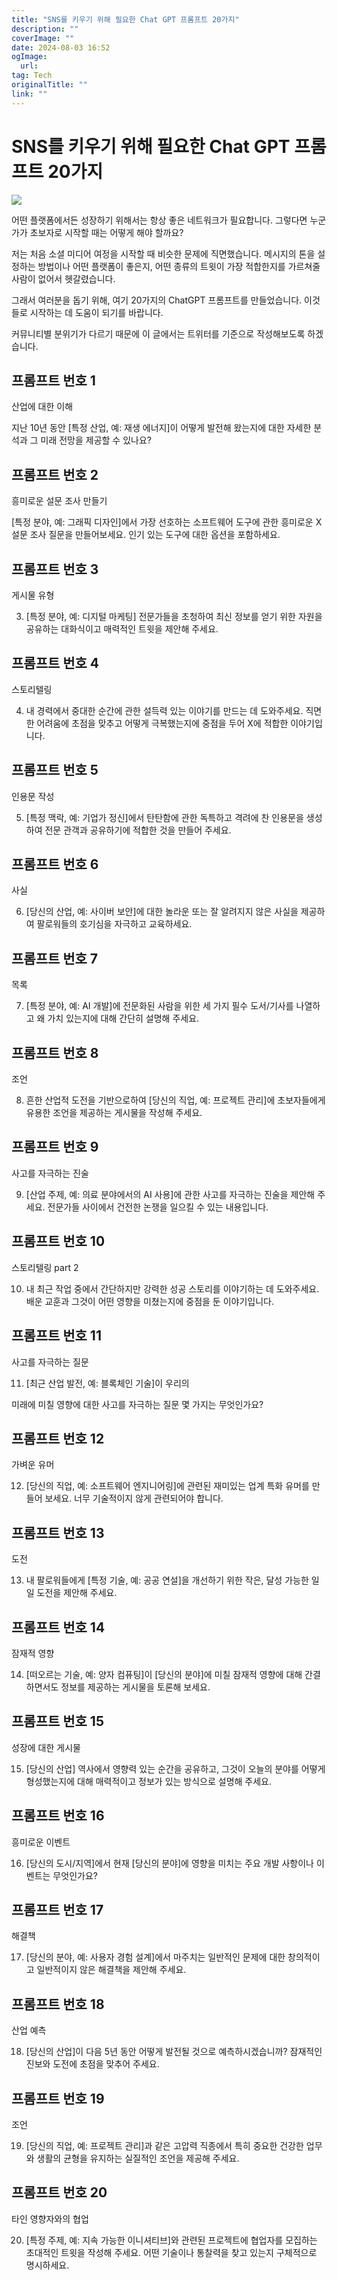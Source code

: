 ```yaml
---
title: "SNS를 키우기 위해 필요한 Chat GPT 프롬프트 20가지"
description: ""
coverImage: ""
date: 2024-08-03 16:52
ogImage: 
  url: 
tag: Tech
originalTitle: ""
link: ""
---
```




# SNS를 키우기 위해 필요한 Chat GPT 프롬프트 20가지

<img src="./img/20-detailed-ChatGPT-prompts-to-grow-your-connections-on-Social-Media-Platforms_0.png" />

어떤 플랫폼에서든 성장하기 위해서는 항상 좋은 네트워크가 필요합니다.
그렇다면 누군가가 초보자로 시작할 때는 어떻게 해야 할까요?

저는 처음 소셜 미디어 여정을 시작할 때 비슷한 문제에 직면했습니다. 메시지의 톤을 설정하는 방법이나 어떤 플랫폼이 좋은지, 어떤 종류의 트윗이 가장 적합한지를 가르쳐줄 사람이 없어서 헷갈렸습니다.

그래서 여러분을 돕기 위해, 여기 20가지의 ChatGPT 프롬프트를 만들었습니다. 이것들로 시작하는 데 도움이 되기를 바랍니다.

커뮤니티별 분위기가 다르기 때문에 이 글에서는 트위터를 기준으로 작성해보도록 하겠습니다.

<div class="content-ad"></div>

## 프롬프트 번호 1

산업에 대한 이해

지난 10년 동안 [특정 산업, 예: 재생 에너지]이 어떻게 발전해 왔는지에 대한 자세한 분석과 그 미래 전망을 제공할 수 있나요?

## 프롬프트 번호 2

흥미로운 설문 조사 만들기

[특정 분야, 예: 그래픽 디자인]에서 가장 선호하는 소프트웨어 도구에 관한 흥미로운 X 설문 조사 질문을 만들어보세요. 인기 있는 도구에 대한 옵션을 포함하세요.

<div class="content-ad"></div>

## 프롬프트 번호 3

게시물 유형

3. [특정 분야, 예: 디지털 마케팅] 전문가들을 초청하여 최신 정보를 얻기 위한 자원을 공유하는 대화식이고 매력적인 트윗을 제안해 주세요.

## 프롬프트 번호 4

스토리텔링

4. 내 경력에서 중대한 순간에 관한 설득력 있는 이야기를 만드는 데 도와주세요. 직면한 어려움에 초점을 맞추고 어떻게 극복했는지에 중점을 두어 X에 적합한 이야기입니다.

## 프롬프트 번호 5

인용문 작성

5. [특정 맥락, 예: 기업가 정신]에서 탄탄함에 관한 독특하고 격려에 찬 인용문을 생성하여 전문 관객과 공유하기에 적합한 것을 만들어 주세요.

<div class="content-ad"></div>

## 프롬프트 번호 6

사실

6. [당신의 산업, 예: 사이버 보안]에 대한 놀라운 또는 잘 알려지지 않은 사실을 제공하여 팔로워들의 호기심을 자극하고 교육하세요.

## 프롬프트 번호 7

목록

7. [특정 분야, 예: AI 개발]에 전문화된 사람을 위한 세 가지 필수 도서/기사를 나열하고 왜 가치 있는지에 대해 간단히 설명해 주세요.

## 프롬프트 번호 8

조언

8. 흔한 산업적 도전을 기반으로하여 [당신의 직업, 예: 프로젝트 관리]에 초보자들에게 유용한 조언을 제공하는 게시물을 작성해 주세요.

<div class="content-ad"></div>

## 프롬프트 번호 9

사고를 자극하는 진술

9. [산업 주제, 예: 의료 분야에서의 AI 사용]에 관한 사고를 자극하는 진술을 제안해 주세요. 전문가들 사이에서 건전한 논쟁을 일으킬 수 있는 내용입니다.

## 프롬프트 번호 10

스토리텔링 part 2

10. 내 최근 작업 중에서 간단하지만 강력한 성공 스토리를 이야기하는 데 도와주세요. 배운 교훈과 그것이 어떤 영향을 미쳤는지에 중점을 둔 이야기입니다.

## 프롬프트 번호 11

사고를 자극하는 질문

11. [최근 산업 발전, 예: 블록체인 기술]이 우리의

미래에 미칠 영향에 대한 사고를 자극하는 질문 몇 가지는 무엇인가요?

<div class="content-ad"></div>

## 프롬프트 번호 12

가벼운 유머

12. [당신의 직업, 예: 소프트웨어 엔지니어링]에 관련된 재미있는 업계 특화 유머를 만들어 보세요. 너무 기술적이지 않게 관련되어야 합니다.

## 프롬프트 번호 13

도전

13. 내 팔로워들에게 [특정 기술, 예: 공공 연설]을 개선하기 위한 작은, 달성 가능한 일일 도전을 제안해 주세요.

## 프롬프트 번호 14

잠재적 영향

14. [떠오르는 기술, 예: 양자 컴퓨팅]이 [당신의 분야]에 미칠 잠재적 영향에 대해 간결하면서도 정보를 제공하는 게시물을 토론해 보세요.

## 프롬프트 번호 15

성장에 대한 게시물

15. [당신의 산업] 역사에서 영향력 있는 순간을 공유하고, 그것이 오늘의 분야를 어떻게 형성했는지에 대해 매력적이고 정보가 있는 방식으로 설명해 주세요.

<div class="content-ad"></div>

## 프롬프트 번호 16

흥미로운 이벤트

16. [당신의 도시/지역]에서 현재 [당신의 분야]에 영향을 미치는 주요 개발 사항이나 이벤트는 무엇인가요?

## 프롬프트 번호 17

해결책

17. [당신의 분야, 예: 사용자 경험 설계]에서 마주치는 일반적인 문제에 대한 창의적이고 일반적이지 않은 해결책을 제안해 주세요.

<div class="content-ad"></div>

## 프롬프트 번호 18

산업 예측

18. [당신의 산업]이 다음 5년 동안 어떻게 발전될 것으로 예측하시겠습니까? 잠재적인 진보와 도전에 초점을 맞추어 주세요.

## 프롬프트 번호 19

조언

19. [당신의 직업, 예: 프로젝트 관리]과 같은 고압력 직종에서 특히 중요한 건강한 업무와 생활의 균형을 유지하는 실질적인 조언을 제공해 주세요.

## 프롬프트 번호 20

타인 영향자와의 협업

20. [특정 주제, 예: 지속 가능한 이니셔티브]와 관련된 프로젝트에 협업자를 모집하는 초대적인 트윗을 작성해 주세요. 어떤 기술이나 통찰력을 찾고 있는지 구체적으로 명시하세요.
